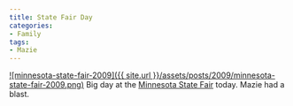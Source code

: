 ```yaml
---
title: State Fair Day
categories:
- Family
tags:
- Mazie
---
```


[![minnesota-state-fair-2009]({{ site.url }}/assets/posts/2009/minnesota-state-fair-2009.png)](http://www.mnstatefair.org/)
Big day at the [Minnesota State Fair](http://www.mnstatefair.org/) today. Mazie had a blast.
